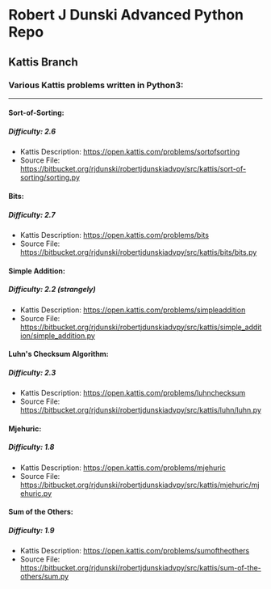 # Robert J Dunski Advanced Python Repo

## Kattis Branch
### Various Kattis problems written in Python3:
------

#### Sort-of-Sorting:
##### Difficulty: **2.6**
+ Kattis Description: https://open.kattis.com/problems/sortofsorting
+ Source File: https://bitbucket.org/rjdunski/robertjdunskiadvpy/src/kattis/sort-of-sorting/sorting.py

#### Bits:
##### Difficulty: **2.7**
+ Kattis Description: https://open.kattis.com/problems/bits
+ Source File: https://bitbucket.org/rjdunski/robertjdunskiadvpy/src/kattis/bits/bits.py

#### Simple Addition:
##### Difficulty: **2.2** (strangely)
+ Kattis Description: https://open.kattis.com/problems/simpleaddition
+ Source File: https://bitbucket.org/rjdunski/robertjdunskiadvpy/src/kattis/simple_addition/simple_addition.py

#### Luhn's Checksum Algorithm:
##### Difficulty: **2.3**
+ Kattis Description: https://open.kattis.com/problems/luhnchecksum
+ Source File: https://bitbucket.org/rjdunski/robertjdunskiadvpy/src/kattis/luhn/luhn.py

#### Mjehuric:
##### Difficulty: **1.8**
+ Kattis Description: https://open.kattis.com/problems/mjehuric
+ Source File: https://bitbucket.org/rjdunski/robertjdunskiadvpy/src/kattis/mjehuric/mjehuric.py

#### Sum of the Others:
##### Difficulty: **1.9**
+ Kattis Description: https://open.kattis.com/problems/sumoftheothers
+ Source File: https://bitbucket.org/rjdunski/robertjdunskiadvpy/src/kattis/sum-of-the-others/sum.py
